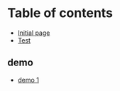 # Table of contents

* [Initial page](README.md)
* [Test](test.md)

## demo

* [demo 1](demo/demo-1.md)

